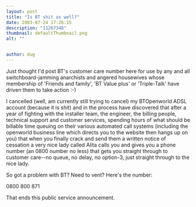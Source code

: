 ```yaml
---
layout: post
title: "Is BT shit as well?"
date: 2003-07-24 17:26:15
description: "11267348"
thumbnail: defaultThumbnail.png
alt: ""


author: dug
---
```


<p>Just thought I'd post <span class="caps">BT'</span>s customer care number here for use by any and all switchboard-jamming anarchists and angered housewives whose membership of 'Friends and family', 'BT Value plus' or 'Triple-Talk' have driven them to take action :-)</p>

<p>I cancelled (well, am currently still trying to cancel) my <span class="caps">BTO</span>penworld <span class="caps">ADSL </span>account (because it is shit) and in the process have discovered that after a year of fighting with the installer team, the engineer, the billing people, technical support and customer services, spending hours of what should be billable time queuing on their various automated call systems (including the openworld business line which directs you to the website then hangs up on you) that when you finally crack and send them a written notice of cessation a very nice lady called Alita calls you and gives you a phone number (an 0800 number no less) that gets you straight through to customer care--no queue, no delay, no option-3, just straight through to the nice lady.</p>

<p>So got a problem with BT? Need to vent? Here's the number:</p>

<p>0800 800 871</p>

<p>That ends this public service announcement.</p>

